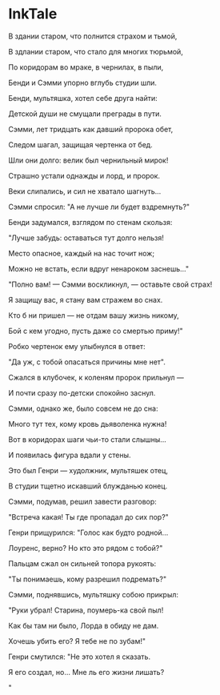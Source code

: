 # InkTale
В здании старом, что полнится страхом и тьмой,

В здлании старом, что стало для многих тюрьмой,

По коридорам во мраке, в чернилах, в пыли,

Бенди и Сэмми упорно вглубь студии шли.


Бенди, мультяшка, хотел себе друга найти:

Детской души не смущали преграды в пути.

Сэмми, лет тридцать как давший пророка обет,

Следом шагал, защищая чертенка от бед.


Шли они долго: велик был чернильный мирок!

Страшно устали однажды и лорд, и пророк.

Веки слипались, и сил не хватало шагнуть...

Сэмми спросил: "А не лучше ли будет вздремнуть?"


Бенди задумался, взглядом по стенам скользя:

"Лучше забудь: оставаться тут долго нельзя!

Место опасное, каждый на нас точит нож;

Можно не встать, если вдруг ненароком заснешь..."


"Полно вам! — Сэмми воскликнул, — оставьте свой страх!

Я защищу вас, я стану вам стражем во снах.

Кто б ни пришел — не отдам вашу жизнь никому, 

Бой с кем угодно, пусть даже со смертью приму!"


Робко чертенок ему улыбнулся в ответ:

"Да уж, с тобой опасаться причины мне нет".

Сжался в клубочек, к коленям пророк прильнул —

И почти сразу по-детски спокойно заснул.


Сэмми, однако же, было совсем не до сна:

Много тут тех, кому кровь дьяволенка нужна!

Вот в коридорах шаги чьи-то стали слышны...

И появилась фигура вдали у стены.


Это был Генри — худолжник, мультяшек отец,

В студии тщетно искавший блужданью конец.

Сэмми, подумав, решил завести разговор:

"Встреча какая! Ты где пропадал до сих пор?"


Генри прищурился: "Голос как будто родной...

Лоуренс, верно? Но кто это рядом с тобой?"

Пальцам сжал он сильней топора рукоять:

"Ты понимаешь, кому разрешил подремать?"


Сэмми, поднявшись, мультяшку собою прикрыл:

"Руки убрал! Старина, поумерь-ка свой пыл!

Как бы там ни было, Лорда в обиду не дам.

Хочешь убить его? Я тебе не по зубам!"


Генри смутился: "Не это хотел я сказать.

Я его создал, но... Мне ль его жизни лишать?

"
